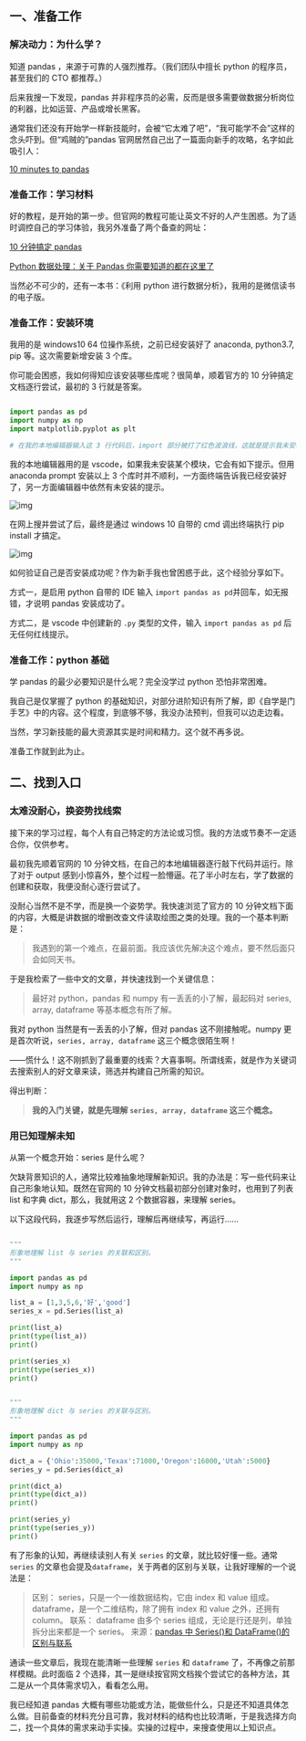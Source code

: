 ## 一、准备工作

### 解决动力：为什么学？

知道 pandas ，来源于可靠的人强烈推荐。（我们团队中擅长 python 的程序员，甚至我们的 CTO 都推荐。）

后来我搜一下发现，pandas 并非程序员的必需，反而是很多需要做数据分析岗位的利器，比如运营、产品或增长黑客。

通常我们还没有开始学一样新技能时，会被“它太难了吧”，“我可能学不会”这样的念头吓到。但“鸡贼的”pandas 官网居然自己出了一篇面向新手的攻略，名字如此吸引人：

[10 minutes to pandas](https://pandas.pydata.org/pandas-docs/stable/getting_started/10min.html)

### 准备工作：学习材料

好的教程，是开始的第一步。但官网的教程可能让英文不好的人产生困惑。为了适时调控自己的学习体验，我另外准备了两个备查的网址：

[10 分钟搞定 pandas](https://blog.csdn.net/matrix_laboratory/article/details/50704160)

[Python 数据处理：关于 Pandas 你需要知道的都在这里了](https://zhuanlan.zhihu.com/p/28085204)

当然必不可少的，还有一本书：《利用 python 进行数据分析》，我用的是微信读书的电子版。

### 准备工作：安装环境

我用的是 windows10 64 位操作系统，之前已经安装好了 anaconda, python3.7, pip 等。这次需要新增安装 3 个库。

你可能会困惑，我如何得知应该安装哪些库呢？很简单，顺着官方的 10 分钟搞定文档逐行尝试，最初的 3 行就是答案。

```python

import pandas as pd
import numpy as np
import matplotlib.pyplot as plt

# 在我的本地编辑器输入这 3 行代码后，import 部分被打了红色波浪线，这就是提示我未安装相应模块。

```

我的本地编辑器用的是 vscode，如果我未安装某个模块，它会有如下提示。但用 anaconda prompt 安装以上 3 个库时并不顺利，一方面终端告诉我已经安装好了，另一方面编辑器中依然有未安装的提示。

![img](https://user-images.githubusercontent.com/31027645/62598685-cc573180-b91c-11e9-8eb0-eeeb8e2d0cd7.png)

在网上搜并尝试了后，最终是通过 windows 10 自带的 cmd 调出终端执行 pip install 才搞定。

![img](https://user-images.githubusercontent.com/31027645/62598883-4c7d9700-b91d-11e9-9fe5-feace692fba9.png)

如何验证自己是否安装成功呢？作为新手我也曾困惑于此，这个经验分享如下。

方式一，是启用 python 自带的 IDE 输入 `import pandas as pd`并回车，如无报错，才说明 pandas 安装成功了。

方式二，是 vscode 中创建新的 `.py` 类型的文件，输入 `import pandas as pd` 后无任何红线提示。

### 准备工作：python 基础

学 pandas 的最少必要知识是什么呢？完全没学过 python 恐怕非常困难。

我自己是仅掌握了 python 的基础知识，对部分进阶知识有所了解，即《自学是门手艺》中的内容。这个程度，到底够不够，我没办法预判，但我可以边走边看。

当然，学习新技能的最大资源其实是时间和精力。这个就不再多说。

准备工作就到此为止。

## 二、找到入口

### 太难没耐心，换姿势找线索

接下来的学习过程，每个人有自己特定的方法论或习惯。我的方法或节奏不一定适合你，仅供参考。

最初我先顺着官网的 10 分钟文档，在自己的本地编辑器逐行敲下代码并运行。除了对于 output 感到小惊喜外，整个过程一脸懵逼。花了半小时左右，学了数据的创建和获取，我便没耐心逐行尝试了。

没耐心当然不是不学，而是换一个姿势学。我快速浏览了官方的 10 分钟文档下面的内容，大概是讲数据的增删改查文件读取绘图之类的处理。我的一个基本判断是：

> 我遇到的第一个难点，在最前面。我应该优先解决这个难点，要不然后面只会如同天书。

于是我检索了一些中文的文章，并快速找到一个关键信息：

> 最好对 python，pandas 和 numpy 有一丢丢的小了解，最起码对 series, array, dataframe 等基本概念有所了解。

我对 python 当然是有一丢丢的小了解，但对 pandas 这不刚接触呢。numpy 更是首次听说，`series, array, dataframe` 这三个概念很陌生啊！

——慌什么！这不刚抓到了最重要的线索？大喜事啊。所谓线索，就是作为关键词去搜索别人的好文章来读，筛选并构建自己所需的知识。

得出判断：

> **我的入门关键，就是先理解 `series, array, dataframe` 这三个概念。**


### 用已知理解未知

从第一个概念开始：series 是什么呢？

欠缺背景知识的人，通常比较难抽象地理解新知识。我的办法是：写一些代码来让自己形象地认知。既然在官网的 10 分钟文档最初部分创建对象时，也用到了列表 list 和字典 dict，那么，我就用这 2 个数据容器，来理解 series。

以下这段代码，我逐步写然后运行，理解后再继续写，再运行……

```python

"""
形象地理解 list 与 series 的关联和区别。
"""

import pandas as pd
import numpy as np

list_a = [1,3,5,6,'好','good']
series_x = pd.Series(list_a)

print(list_a)
print(type(list_a))
print()

print(series_x)
print(type(series_x))
print()

```


```python

"""
形象地理解 dict 与 series 的关联与区别。
"""

import pandas as pd
import numpy as np

dict_a = {'Ohio':35000,'Texax':71000,'Oregon':16000,'Utah':5000}
series_y = pd.Series(dict_a)

print(dict_a)
print(type(dict_a))
print()

print(series_y)
print(type(series_y))
print()

```


有了形象的认知，再继续读别人有关 `series` 的文章，就比较好懂一些。通常 `series` 的文章也会提及`dataframe`，关于两者的区别与关联，让我好理解的一个说法是：
> 区别：
> series，只是一个一维数据结构，它由 index 和 value 组成。
> dataframe，是一个二维结构，除了拥有 index 和 value 之外，还拥有 column。
> 联系：
> dataframe 由多个 series 组成，无论是行还是列，单独拆分出来都是一个 series。
> 来源：[pandas 中 Series()和 DataFrame()的区别与联系](https://blog.csdn.net/missyougoon/article/details/83301712)

通读一些文章后，我现在能清晰一些理解 `series` 和 `dataframe` 了，不再像之前那样模糊。此时面临 2 个选择，其一是继续按官网文档挨个尝试它的各种方法，其二是从一个具体需求切入，看看怎么用。

我已经知道 pandas 大概有哪些功能或方法，能做些什么，只是还不知道具体怎么做。目前备查的材料充分且可靠，我对材料的结构也比较清晰，于是我选择方向二，找一个具体的需求来动手实操。实操的过程中，来搜查使用以上知识点。

